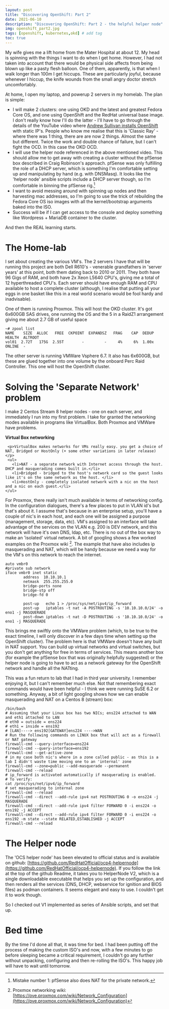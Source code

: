 ```yaml
---
layout: post
title: "Discovering OpenShift: Part 2"
date: 2021-06-10
description: "Discovering OpenShift: Part 2 - the helpful helper node"
img: openshift_part2.jpg 
tags: [openshift, kubernetes,okd] # add tag
toc: true
---
```


My wife gives me a lift home from the Mater Hospital at about 12. My head is spinning with the things I want to do when I get home. However, I had not taken into account that there would be physical side affects from being blown up like a pasty flesh balloon. One of them, apparently, is that when I walk longer than 100m I get hiccups. These are particularly joyful, because whenever I hiccup, the knife wounds from the small angry doctor stretch uncomfortably. 

At home, I open my laptop, and powerup 2 servers in my homelab. The plan is simple:

- I will make 2 clusters: one using OKD and the latest and greatest Fedora Core OS, and one using OpenShift and the RedHat universal base image. I don't really know how I'll do the latter - I'll have to go through the details of the YouTube video where [Andrew Sullivan installs OpenShift](https://www.youtube.com/watch?v=Be0dRq0wjWE) with static IP's. People who know me realise that this is 'Classic Ray' - where there was 1 thing, there are are now 2 things. Almost the same but different. Twice the work and double chance of failure, but I can't fight the OCD. In this case the OKD OCD. 
- I will use the helper node referenced in the above mentioned video. This should allow me to get away with creating a cluster without the pfSense box described in Craig Robinson's approach. pfSense was only fulfilling the role of a DHCP server, which is something I'm comfortable setting up and manipulating by hand (e.g. with DNSMasq). It looks like the 'helper node' ansible scripts include a DHCP server though, so I'm comfortable in binning the pfSense rig.[^2]
- I want to avoid messing around with spinning up nodes and then harvesting mac addresses, so I'm going to use the trick of rebuilding the Fedora Core OS iso images with all the kernel/bootstrap arguments baked into the ISO. 
- Success will be if I can get access to the console and deploy something like Wordpress + MariaDB container to the cluster.

And then the REAL learning starts.

# The Home-lab

I set about creating the various VM's. The 2 servers I have that will be running this project are both Dell R610's - venerable grandfathers in 'server years' at this point, both them dating back to 2010 or 2011. They both have 96 Gigs of RAM, and both have 2x Xeon L5640 CPU's, giving me a total of 12 hyperthreaded CPU's. Each server should have enough RAM and CPU available to host a complete cluster (although, I realise that putting all your eggs in one basket like this in a real world scenario would be fool hardy and inadvisable). 

One of them is running Proxmox. This will host the OKD cluster. It's got 6x600GB SAS drives, one running the OS and the 5 in a RaidZ1 arrangement giving me about 2.7 GB of useful space

```
~# zpool list
NAME    SIZE  ALLOC   FREE  CKPOINT  EXPANDSZ   FRAG    CAP  DEDUP    HEALTH  ALTROOT
vol01  2.72T   175G  2.55T        -         -     4%     6%  1.00x    ONLINE  -

```

The other server is running VMWare Vsphere 6.7. It also has 6x600GB, but these are glued together into one volume by the onboard Perc Raid Controller. This one will host the OpenShift cluster.

# Solving the 'Separate Network' problem

I make 2 Centos Stream 8 helper nodes - one on each server, and immediately I run into my first problem. I take for granted the networking modes available in programs like VirtualBox. Both Proxmox and VMWare have problems. 

<div class="notebox">
     <b>Virtual Box networking</b>
     
     <p>VirtualBox makes networks for VMs really easy. you get a choice of NAT, Bridged or HostOnly (+ some other variations in later release)</p>
     <ul>
       <li>NAT - a separate network with Internet access through the host. DHCP and masquerading comes built in.</li> 
       <li>Bridged - bridged to the host's network card so the guest looks like it's on the same network as the host. </li>
       <li>HostOnly - completely isolated network with a nic on the host and a nic on each guest.</li>
    </ul>
</div>

For Proxmox, there really isn't much available in terms of networking config. In the configuration dialogues, there's a few places to put in VLAN id's but that's about it. I assume that's because in an enterprise setup, you'll have a couple of nic's in each host, and each one will be assigned a purpose (management, storage, data, etc). VM's assigned to an interface will take advantage of the services on the VLAN e.g. 200 is DEV network, and this network will have it's own DNS, ldap, etc. There is no out of the box way to make an 'isolated' virtual network. A bit of googling shows a few worked examples on the Proxmox wiki [^1]. The example that have also includes ip masquerading and NAT, which will be handy because we need a way for the VM's on this network to reach the internet.


```
auto vmbr0
#private sub network
iface vmbr0 inet static
        address  10.10.10.1
        netmask  255.255.255.0
        bridge-ports none
        bridge-stp off
        bridge-fd 0

        post-up   echo 1 > /proc/sys/net/ipv4/ip_forward
        post-up   iptables -t nat -A POSTROUTING -s '10.10.10.0/24' -o eno1 -j MASQUERADE
        post-down iptables -t nat -D POSTROUTING -s '10.10.10.0/24' -o eno1 -j MASQUERADE
```


This brings me swiftly onto the VMWare problem (which, to be true to the exact timeline, I will only discover in a few days time when setting up the OpenShift cluster). The problem here is that VMWare doesn't have any built in NAT support. You can build up virtual networks and virtual switches, but you don't get anything for free in terms of services. This means another box (for example the pfSense box that was originally helpfully suggested) or the helper node is going to have to act as a network gateway for the OpenShift network and handle all the NATting.

This was a fun return to lab that I had in third year university. I remember enjoying it, but I can't remember much else. Not that remembering exact commands would have been helpful - I think we were running SuSE 6.2 or something. Anyway, a bit of light googling shows how we can enable masquerading and NAT on a Centos 8 (stream) box:

```
/bin/bash
# Assuming that your Linux box has two NICs; ens224 attached to WAN and eth1 attached to LAN
# eth0 = outside = ens224
# eth1 = inside = ens192
# [LAN]----> ens192[GATEWAY]ens224 ---->WAN
# Run the following commands on LINUX box that will act as a firewall or NAT gateway
firewall-cmd --query-interface=ens224
firewall-cmd --query-interface=ens192
firewall-cmd --get-active-zone 
# in my case both nic's where in a zone called public - as this is a lab I didn't waste time moving one to an 'internal' zone
firewall-cmd --zone=public --add-masquerade --permanent 
firewall-cmd --reload 
# ip_forward is activated automatically if masquerading is enabled.
# To verify:
cat /proc/sys/net/ipv4/ip_forward 
# set masquerading to internal zone
firewall-cmd --reload 
firewall-cmd --direct --add-rule ipv4 nat POSTROUTING 0 -o ens224 -j MASQUERADE
firewall-cmd --direct --add-rule ipv4 filter FORWARD 0 -i ens224 -o ens192 -j ACCEPT
firewall-cmd --direct --add-rule ipv4 filter FORWARD 0 -i ens224 -o ens192 -m state --state RELATED,ESTABLISHED -j ACCEPT
firewall-cmd --reload

```

# The Helper node

The 'OCS helper node' has been elevated to official status and is available on github: [https://github.com/RedHatOfficial/ocp4-helpernode](https://github.com/RedHatOfficial/ocp4-helpernode). If you follow the link at the top of the github Readme, it takes you to HelperNode V2, which is a single downloadable executable that helps you set up the configuration, and then renders all the services (DNS, DHCP, webservice for ignition and BIOS files) as podman containers. It seems elegant and easy to use. I couldn't get it to work though.

So I checked out V1 implemented as series of Ansible scripts, and set that up. 

# Bed time

By the time I'd done all that, it was time for bed. I had been putting off the process of making the custom ISO's and now, with a few minutes to go before sleeping became a critical requirement, I couldn't go any further without unpacking, configuring and then re-rolling the ISO's. This happy job will have to wait until tomorrow.


[^1]:  Proxmox networking wiki: [https://pve.proxmox.com/wiki/Network_Configuration](https://pve.proxmox.com/wiki/Network_Configuration)
[^2]:  Mistake number 1: pfSense also does NAT for the private network. 
